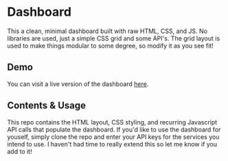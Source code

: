 # Dashboard

This a clean, minimal dashboard built with raw HTML, CSS, and JS. No libraries are used, just a simple CSS grid and some API's. The grid layout is used to make things modular to some degree, so modify it as you see fit!

## Demo

You can visit a live version of the dashboard [here](https://smgr.io/dashboard).

## Contents & Usage

This repo contains the HTML layout, CSS styling, and recurring Javascript API calls that populate the dashboard. If you'd like to use the dashboard for youself, simply clone the repo and enter your API keys for the services you intend to use. I haven't had time to really extend this so let me know if you add to it!
